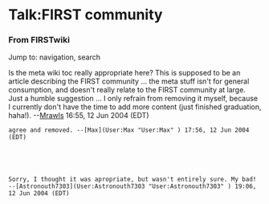 # Talk:FIRST community

### From FIRSTwiki

Jump to: navigation, search

Is the meta wiki toc really appropriate here? This is supposed to be an
article describing the FIRST community ... the meta stuff isn't for general
consumption, and doesn't really relate to the FIRST community at large. Just a
humble suggestion ... I only refrain from removing it myself, because I
currently don't have the time to add more content (just finished graduation,
haha!). --[Mrawls](User:Mrawls "User:Mrawls" ) 16:55, 12 Jun 2004
(EDT)

    agree and removed. --[Max](User:Max "User:Max" ) 17:56, 12 Jun 2004 (EDT) 

    

    

    Sorry, I thought it was apropriate, but wasn't entirely sure. My bad! --[Astronouth7303](User:Astronouth7303 "User:Astronouth7303" ) 19:06, 12 Jun 2004 (EDT) 

